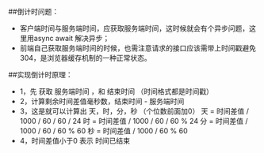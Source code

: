 ##倒计时问题：
- 客户端时间与服务端时间，应获取服务端时间，这时候就会有个异步问题，这里用async await 解决异步；
- 前端自己获取服务端时间的时候，也需注意请求的接口应该需带上时间戳避免 304，是浏览器缓存机制的一种正常状态。


##实现倒计时原理：
- 1，先 获取 服务端时间 ，和 结束时间 （时间格式都是时间戳）
- 2，计算剩余时间差值毫秒数，结束时间 - 服务端时间 
- 3，这是就可以计算出 天，时，分，秒 （个位数前面加0）
   天 = 时间差值 / 1000 / 60 / 60 / 24
   时 = 时间差值 / 1000 / 60 / 60 % 24
   分 = 时间差值 / 1000 / 60 / 60 % 60
   秒 = 时间差值 / 1000 / 60 % 60
- 4，时间差值小于0 表示 时间已结束
